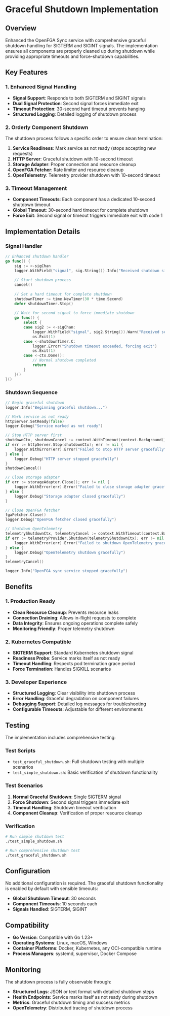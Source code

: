 # Graceful Shutdown Implementation

## Overview

Enhanced the OpenFGA Sync service with comprehensive graceful shutdown handling for SIGTERM and SIGINT signals. The implementation ensures all components are properly cleaned up during shutdown while providing appropriate timeouts and force-shutdown capabilities.

## Key Features

### 1. Enhanced Signal Handling
- **Signal Support**: Responds to both SIGTERM and SIGINT signals
- **Dual Signal Protection**: Second signal forces immediate exit
- **Timeout Protection**: 30-second hard timeout prevents hanging
- **Structured Logging**: Detailed logging of shutdown process

### 2. Orderly Component Shutdown
The shutdown process follows a specific order to ensure clean termination:

1. **Service Readiness**: Mark service as not ready (stops accepting new requests)
2. **HTTP Server**: Graceful shutdown with 10-second timeout
3. **Storage Adapter**: Proper connection and resource cleanup
4. **OpenFGA Fetcher**: Rate limiter and resource cleanup
5. **OpenTelemetry**: Telemetry provider shutdown with 10-second timeout

### 3. Timeout Management
- **Component Timeouts**: Each component has a dedicated 10-second shutdown timeout
- **Global Timeout**: 30-second hard timeout for complete shutdown
- **Force Exit**: Second signal or timeout triggers immediate exit with code 1

## Implementation Details

### Signal Handler
```go
// Enhanced shutdown handler
go func() {
    sig := <-sigChan
    logger.WithField("signal", sig.String()).Info("Received shutdown signal, initiating graceful shutdown...")
    
    // Start shutdown process
    cancel()
    
    // Set a hard timeout for complete shutdown
    shutdownTimer := time.NewTimer(30 * time.Second)
    defer shutdownTimer.Stop()
    
    // Wait for second signal to force immediate shutdown
    go func() {
        select {
        case sig2 := <-sigChan:
            logger.WithField("signal", sig2.String()).Warn("Received second shutdown signal, forcing immediate exit")
            os.Exit(1)
        case <-shutdownTimer.C:
            logger.Error("Shutdown timeout exceeded, forcing exit")
            os.Exit(1)
        case <-ctx.Done():
            // Normal shutdown completed
            return
        }
    }()
}()
```

### Shutdown Sequence
```go
// Begin graceful shutdown
logger.Info("Beginning graceful shutdown...")

// Mark service as not ready
httpServer.SetReady(false)
logger.Debug("Service marked as not ready")

// Stop HTTP server first
shutdownCtx, shutdownCancel := context.WithTimeout(context.Background(), 10*time.Second)
if err := httpServer.Stop(shutdownCtx); err != nil {
    logger.WithError(err).Error("Failed to stop HTTP server gracefully")
} else {
    logger.Debug("HTTP server stopped gracefully")
}
shutdownCancel()

// Close storage adapter
if err := storageAdapter.Close(); err != nil {
    logger.WithError(err).Error("Failed to close storage adapter gracefully")
} else {
    logger.Debug("Storage adapter closed gracefully")
}

// Close OpenFGA fetcher
fgaFetcher.Close()
logger.Debug("OpenFGA fetcher closed gracefully")

// Shutdown OpenTelemetry
telemetryShutdownCtx, telemetryCancel := context.WithTimeout(context.Background(), 10*time.Second)
if err := telemetryProvider.Shutdown(telemetryShutdownCtx); err != nil {
    logger.WithError(err).Error("Failed to shutdown OpenTelemetry gracefully")
} else {
    logger.Debug("OpenTelemetry shutdown gracefully")
}
telemetryCancel()

logger.Info("OpenFGA sync service stopped gracefully")
```

## Benefits

### 1. Production Ready
- **Clean Resource Cleanup**: Prevents resource leaks
- **Connection Draining**: Allows in-flight requests to complete
- **Data Integrity**: Ensures ongoing operations complete safely
- **Monitoring Friendly**: Proper telemetry shutdown

### 2. Kubernetes Compatible
- **SIGTERM Support**: Standard Kubernetes shutdown signal
- **Readiness Probe**: Service marks itself as not ready
- **Timeout Handling**: Respects pod termination grace period
- **Force Termination**: Handles SIGKILL scenarios

### 3. Developer Experience
- **Structured Logging**: Clear visibility into shutdown process
- **Error Handling**: Graceful degradation on component failures
- **Debugging Support**: Detailed log messages for troubleshooting
- **Configurable Timeouts**: Adjustable for different environments

## Testing

The implementation includes comprehensive testing:

### Test Scripts
- `test_graceful_shutdown.sh`: Full shutdown testing with multiple scenarios
- `test_simple_shutdown.sh`: Basic verification of shutdown functionality

### Test Scenarios
1. **Normal Graceful Shutdown**: Single SIGTERM signal
2. **Force Shutdown**: Second signal triggers immediate exit
3. **Timeout Handling**: Shutdown timeout verification
4. **Component Cleanup**: Verification of proper resource cleanup

### Verification
```bash
# Run simple shutdown test
./test_simple_shutdown.sh

# Run comprehensive shutdown test  
./test_graceful_shutdown.sh
```

## Configuration

No additional configuration is required. The graceful shutdown functionality is enabled by default with sensible timeouts:

- **Global Shutdown Timeout**: 30 seconds
- **Component Timeouts**: 10 seconds each
- **Signals Handled**: SIGTERM, SIGINT

## Compatibility

- **Go Version**: Compatible with Go 1.23+
- **Operating Systems**: Linux, macOS, Windows
- **Container Platforms**: Docker, Kubernetes, any OCI-compatible runtime
- **Process Managers**: systemd, supervisor, Docker Compose

## Monitoring

The shutdown process is fully observable through:

- **Structured Logs**: JSON or text format with detailed shutdown steps
- **Health Endpoints**: Service marks itself as not ready during shutdown
- **Metrics**: Graceful shutdown timing and success metrics
- **OpenTelemetry**: Distributed tracing of shutdown process
